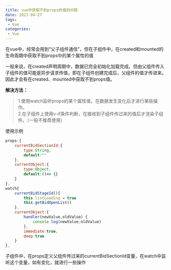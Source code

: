 ```yaml
---
title: vue中获取不到props的值的问题
date: 2021-04-27
tags:
 - Vue
categories: 
 - Vue
---
```



在vue中，经常会用到“父子组件通信”，但在子组件中，在created和mounted的生命周期中获取不到props中的某个属性的值

一般来说，在created声明周期中，数据已完全初始化加载完成。但由父组件传入子组件的值可能是异步请求传值，即在子组件创建完成后，父组件的值才传进来。因此才会有在created、mounted中获取不到props值。

**解决方法：**
> 1.使用watch监听props的某个属性值，在数据发生变化后才进行某些操作。   
> 2.在子组件上使用v-if条件判断，在接收到子组件传过来的值后才渲染子组件。（一般不推荐使用）

使用示例
```js
props:{
    currentBidSectionId:{
        type:String,
        default:""
    },
    currentObject:{
        type:Object,
        default:()=> {}
    }
},
watch{
    currentBidStageId(){
        this.listLoading = true
        this.getBidOpenList()
    },
    currentObject:{
        handler(newValue,oldValue) {
            console.log(newValue,oldValue)
        },
        immediate:true,
        deep:true
    }
},
```

子组件中，在props定义父组件传过来的currentBidSectionId变量，在watch中监听这个变量，如有变化，就进行一些操作
